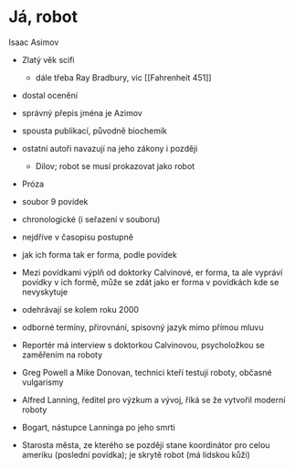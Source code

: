 # Já, robot
Isaac Asimov
- Zlatý věk scifi 
	- dále třeba Ray Bradbury, vic [[Fahrenheit 451]] 
- dostal ocenění
- správný přepis jména je Azimov
- spousta publikací, původně biochemik
- ostatní autoři navazují na jeho zákony i později
	- Dilov; robot se musí prokazovat jako robot 


- Próza
- soubor 9 povídek
- chronologické (i seřazení v souboru)
- nejdříve v časopisu postupně
- jak ich forma tak er forma, podle povídek
- Mezi povídkami výplň od doktorky Calvinové, er forma, ta ale vypráví povídky v ich formě, může se zdát jako er forma v povídkách kde se nevyskytuje
- odehrávají se kolem roku 2000
- odborné termíny, přirovnání, spisovný jazyk mimo přímou mluvu

- Reportér má interview s doktorkou Calvinovou, psycholožkou se zaměřením na roboty
- Greg Powell a Mike Donovan, technici kteří testují roboty, občasné vulgarismy
- Alfred Lanning, ředitel pro výzkum a vývoj, říká se že vytvořil moderní roboty
- Bogart, nástupce Lanninga po jeho smrti
- Starosta města, ze kterého se později stane koordinátor pro celou ameriku (poslední povídka); je skrytě robot (má lidskou kůži)